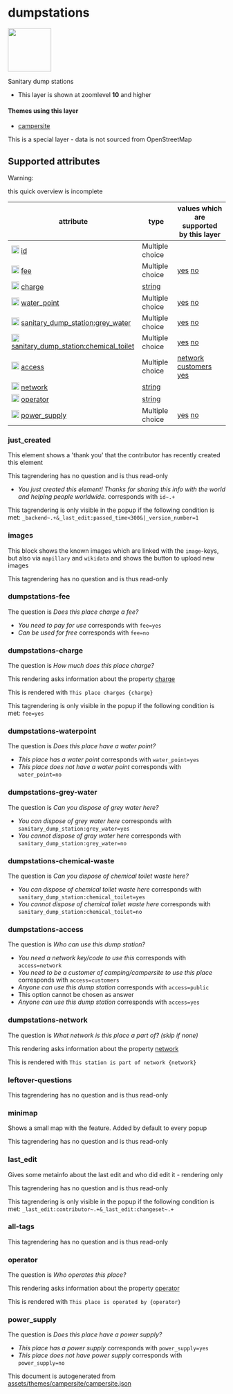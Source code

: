 [//]: # (WARNING: this file is automatically generated. Please find the sources at the bottom and edit those sources)

 dumpstations 
==============



<img src='https://mapcomplete.org/circle:white;./assets/themes/campersite/sanitary_dump_station.svg' height="100px"> 

Sanitary dump stations






  - This layer is shown at zoomlevel **10** and higher




#### Themes using this layer 





  - [campersite](https://mapcomplete.org/campersite)


This is a special layer - data is not sourced from OpenStreetMap



 Supported attributes 
----------------------



Warning: 

this quick overview is incomplete



attribute | type | values which are supported by this layer
----------- | ------ | ------------------------------------------
[<img src='https://mapcomplete.org/assets/svg/statistics.svg' height='18px'>](https://taginfo.openstreetmap.org/keys/id#values) [id](https://wiki.openstreetmap.org/wiki/Key:id) | Multiple choice | 
[<img src='https://mapcomplete.org/assets/svg/statistics.svg' height='18px'>](https://taginfo.openstreetmap.org/keys/fee#values) [fee](https://wiki.openstreetmap.org/wiki/Key:fee) | Multiple choice | [yes](https://wiki.openstreetmap.org/wiki/Tag:fee%3Dyes) [no](https://wiki.openstreetmap.org/wiki/Tag:fee%3Dno)
[<img src='https://mapcomplete.org/assets/svg/statistics.svg' height='18px'>](https://taginfo.openstreetmap.org/keys/charge#values) [charge](https://wiki.openstreetmap.org/wiki/Key:charge) | [string](../SpecialInputElements.md#string) | 
[<img src='https://mapcomplete.org/assets/svg/statistics.svg' height='18px'>](https://taginfo.openstreetmap.org/keys/water_point#values) [water_point](https://wiki.openstreetmap.org/wiki/Key:water_point) | Multiple choice | [yes](https://wiki.openstreetmap.org/wiki/Tag:water_point%3Dyes) [no](https://wiki.openstreetmap.org/wiki/Tag:water_point%3Dno)
[<img src='https://mapcomplete.org/assets/svg/statistics.svg' height='18px'>](https://taginfo.openstreetmap.org/keys/sanitary_dump_station:grey_water#values) [sanitary_dump_station:grey_water](https://wiki.openstreetmap.org/wiki/Key:sanitary_dump_station:grey_water) | Multiple choice | [yes](https://wiki.openstreetmap.org/wiki/Tag:sanitary_dump_station:grey_water%3Dyes) [no](https://wiki.openstreetmap.org/wiki/Tag:sanitary_dump_station:grey_water%3Dno)
[<img src='https://mapcomplete.org/assets/svg/statistics.svg' height='18px'>](https://taginfo.openstreetmap.org/keys/sanitary_dump_station:chemical_toilet#values) [sanitary_dump_station:chemical_toilet](https://wiki.openstreetmap.org/wiki/Key:sanitary_dump_station:chemical_toilet) | Multiple choice | [yes](https://wiki.openstreetmap.org/wiki/Tag:sanitary_dump_station:chemical_toilet%3Dyes) [no](https://wiki.openstreetmap.org/wiki/Tag:sanitary_dump_station:chemical_toilet%3Dno)
[<img src='https://mapcomplete.org/assets/svg/statistics.svg' height='18px'>](https://taginfo.openstreetmap.org/keys/access#values) [access](https://wiki.openstreetmap.org/wiki/Key:access) | Multiple choice | [network](https://wiki.openstreetmap.org/wiki/Tag:access%3Dnetwork) [customers](https://wiki.openstreetmap.org/wiki/Tag:access%3Dcustomers) [yes](https://wiki.openstreetmap.org/wiki/Tag:access%3Dyes)
[<img src='https://mapcomplete.org/assets/svg/statistics.svg' height='18px'>](https://taginfo.openstreetmap.org/keys/network#values) [network](https://wiki.openstreetmap.org/wiki/Key:network) | [string](../SpecialInputElements.md#string) | 
[<img src='https://mapcomplete.org/assets/svg/statistics.svg' height='18px'>](https://taginfo.openstreetmap.org/keys/operator#values) [operator](https://wiki.openstreetmap.org/wiki/Key:operator) | [string](../SpecialInputElements.md#string) | 
[<img src='https://mapcomplete.org/assets/svg/statistics.svg' height='18px'>](https://taginfo.openstreetmap.org/keys/power_supply#values) [power_supply](https://wiki.openstreetmap.org/wiki/Key:power_supply) | Multiple choice | [yes](https://wiki.openstreetmap.org/wiki/Tag:power_supply%3Dyes) [no](https://wiki.openstreetmap.org/wiki/Tag:power_supply%3Dno)




### just_created 



This element shows a 'thank you' that the contributor has recently created this element

This tagrendering has no question and is thus read-only





  - *You just created this element! Thanks for sharing this info with the world and helping people worldwide.*  corresponds with  `id~.+`


This tagrendering is only visible in the popup if the following condition is met: `_backend~.+&_last_edit:passed_time<300&|_version_number=1`



### images 



This block shows the known images which are linked with the `image`-keys, but also via `mapillary` and `wikidata` and shows the button to upload new images

This tagrendering has no question and is thus read-only





### dumpstations-fee 



The question is  *Does this place charge a fee?*





  - *You need to pay for use*  corresponds with  `fee=yes`
  - *Can be used for free*  corresponds with  `fee=no`




### dumpstations-charge 



The question is  *How much does this place charge?*

This rendering asks information about the property  [charge](https://wiki.openstreetmap.org/wiki/Key:charge) 

This is rendered with  `This place charges {charge}`



This tagrendering is only visible in the popup if the following condition is met: `fee=yes`



### dumpstations-waterpoint 



The question is  *Does this place have a water point?*





  - *This place has a water point*  corresponds with  `water_point=yes`
  - *This place does not have a water point*  corresponds with  `water_point=no`




### dumpstations-grey-water 



The question is  *Can you dispose of grey water here?*





  - *You can dispose of grey water here*  corresponds with  `sanitary_dump_station:grey_water=yes`
  - *You cannot dispose of gray water here*  corresponds with  `sanitary_dump_station:grey_water=no`




### dumpstations-chemical-waste 



The question is  *Can you dispose of chemical toilet waste here?*





  - *You can dispose of chemical toilet waste here*  corresponds with  `sanitary_dump_station:chemical_toilet=yes`
  - *You cannot dispose of chemical toilet waste here*  corresponds with  `sanitary_dump_station:chemical_toilet=no`




### dumpstations-access 



The question is  *Who can use this dump station?*





  - *You need a network key/code to use this*  corresponds with  `access=network`
  - *You need to be a customer of camping/campersite to use this place*  corresponds with  `access=customers`
  - *Anyone can use this dump station*  corresponds with  `access=public`
  - This option cannot be chosen as answer
  - *Anyone can use this dump station*  corresponds with  `access=yes`




### dumpstations-network 



The question is  *What network is this place a part of? (skip if none)*

This rendering asks information about the property  [network](https://wiki.openstreetmap.org/wiki/Key:network) 

This is rendered with  `This station is part of network {network}`





### leftover-questions 



This tagrendering has no question and is thus read-only





### minimap 



Shows a small map with the feature. Added by default to every popup

This tagrendering has no question and is thus read-only





### last_edit 



Gives some metainfo about the last edit and who did edit it - rendering only

This tagrendering has no question and is thus read-only



This tagrendering is only visible in the popup if the following condition is met: `_last_edit:contributor~.+&_last_edit:changeset~.+`



### all-tags 



This tagrendering has no question and is thus read-only





### operator 



The question is  *Who operates this place?*

This rendering asks information about the property  [operator](https://wiki.openstreetmap.org/wiki/Key:operator) 

This is rendered with  `This place is operated by {operator}`





### power_supply 



The question is  *Does this place have a power supply?*





  - *This place has a power supply*  corresponds with  `power_supply=yes`
  - *This place does not have power supply*  corresponds with  `power_supply=no`
 

This document is autogenerated from [assets/themes/campersite/campersite.json](https://github.com/pietervdvn/MapComplete/blob/develop/assets/themes/campersite/campersite.json)
